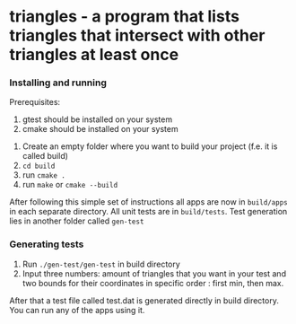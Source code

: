 # triangles - a program that lists triangles that intersect with other triangles at least once

### Installing and running

Prerequisites:
1) gtest should be installed on your system
2) cmake should be installed on your system

1. Create an empty folder where you want to build your project (f.e. it is called build)
2. `cd build`
3. run `cmake . `
4. run `make` or `cmake --build`

After following this simple set of instructions all apps are now in `build/apps` in each separate directory. All unit tests are in `build/tests`. Test generation lies in another folder
called `gen-test`

### Generating tests

1. Run `./gen-test/gen-test` in build directory
2. Input three numbers: amount of triangles that you want in your test and two bounds for their coordinates in specific order : first min, then max.

After that a test file called test.dat is generated directly in build directory. You can run any of the apps using it.

